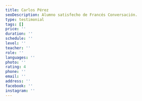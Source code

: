 ```yaml
---
title: Carlos Pérez
seoDescription: Alumno satisfecho de Francés Conversación.
type: testimonial
tags: []
price: ''
duration: ''
schedule: ''
level: ''
teacher: ''
role: ''
languages: ''
photo: ''
rating: 4
phone: ''
email: ''
address: ''
facebook: ''
instagram: ''
---
```


